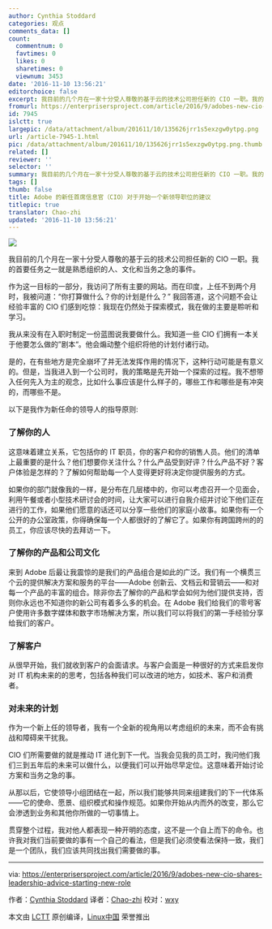 ```yaml
---
author: Cynthia Stoddard
categories: 观点
comments_data: []
count:
  commentnum: 0
  favtimes: 0
  likes: 0
  sharetimes: 0
  viewnum: 3453
date: '2016-11-10 13:56:21'
editorchoice: false
excerpt: 我目前的几个月在一家十分受人尊敬的基于云的技术公司担任新的 CIO 一职。我的首要任务之一就是熟悉组织的人、文化和当务之急的事件。
fromurl: https://enterprisersproject.com/article/2016/9/adobes-new-cio-shares-leadership-advice-starting-new-role
id: 7945
islctt: true
largepic: /data/attachment/album/201611/10/135626jrr1s5exzgw0ytpg.png
url: /article-7945-1.html
pic: /data/attachment/album/201611/10/135626jrr1s5exzgw0ytpg.png.thumb.jpg
related: []
reviewer: ''
selector: ''
summary: 我目前的几个月在一家十分受人尊敬的基于云的技术公司担任新的 CIO 一职。我的首要任务之一就是熟悉组织的人、文化和当务之急的事件。
tags: []
thumb: false
title: Adobe 的新任首席信息官（CIO）对于开始一个新领导职位的建议
titlepic: true
translator: Chao-zhi
updated: '2016-11-10 13:56:21'
---
```


![](/data/attachment/album/201611/10/135626jrr1s5exzgw0ytpg.png)


我目前的几个月在一家十分受人尊敬的基于云的技术公司担任新的 CIO 一职。我的首要任务之一就是熟悉组织的人、文化和当务之急的事件。


作为这一目标的一部分，我访问了所有主要的网站。而在印度，上任不到两个月时，我被问道：“你打算做什么？你的计划是什么？” 我回答道，这个问题不会让经验丰富的 CIO 们感到吃惊：我现在仍然处于探索模式，我在做的主要是聆听和学习。


我从来没有在入职时制定一份蓝图说我要做什么。我知道一些 CIO 们拥有一本关于他要怎么做的”剧本“。他会煽动整个组织将他的计划付诸行动。


是的，在有些地方是完全崩坏了并无法发挥作用的情况下，这种行动可能是有意义的。但是，当我进入到一个公司时，我的策略是先开始一个探索的过程。我不想带入任何先入为主的观念，比如什么事应该是什么样子的，哪些工作和哪些是有冲突的，而哪些不是。


以下是我作为新任命的领导人的指导原则:


### 了解你的人


这意味着建立关系，它包括你的 IT 职员，你的客户和你的销售人员。他们的清单上最重要的是什么？他们想要你关注什么？什么产品受到好评？什么产品不好？客户体验是怎样的？了解如何帮助每一个人变得更好将决定你提供服务的方式。


如果你的部门就像我的一样，是分布在几层楼中的，你可以考虑召开一个见面会，利用午餐或者小型技术研讨会的时间，让大家可以进行自我介绍并讨论下他们正在进行的工作，如果他们愿意的话还可以分享一些他们的家庭小故事。如果你有一个公开的办公室政策，你得确保每一个人都很好的了解它了。如果你有跨国跨州的的员工，你应该尽快的去拜访一下。


### 了解你的产品和公司文化


来到 Adobe 后最让我震惊的是我们的产品组合是如此的广泛。我们有一个横贯三个云的提供解决方案和服务的平台——Adobe 创新云、文档云和营销云——和对每一个产品的丰富的组合。除非你去了解你的产品和学会如何为他们提供支持，否则你永远也不知道你的新公司有着多么多的机会。在 Adobe 我们给我们的零号客户使用许多数字媒体和数字市场解决方案，所以我们可以将我们的第一手经验分享给我们的客户。


### 了解客户


从很早开始，我们就收到客户的会面请求。与客户会面是一种很好的方式来启发你对 IT 机构未来的的思考，包括各种我们可以改进的地方，如技术、客户和消费者。


### 对未来的计划


作为一个新上任的领导者，我有一个全新的视角用以考虑组织的未来，而不会有挑战和障碍来干扰我。


CIO 们所需要做的就是推动 IT 进化到下一代。当我会见我的员工时，我问他们我们三到五年后的未来可以做什么，以便我们可以开始尽早定位。这意味着开始讨论方案和当务之急的事。


从那以后，它使领导小组团结在一起，所以我们能够共同来组建我们的下一代体系——它的使命、愿景、组织模式和操作规范。如果你开始从内而外的改变，那么它会渗透到业务和其他你所做的一切事情上。


贯穿整个过程，我对他人都表现一种开明的态度，这不是一个自上而下的命令。也许我对我们当前要做的事有一个自己的看法，但是我们必须使看法保持一致，我们是一个团队，我们应该共同找出我们需要做的事。




---


via: <https://enterprisersproject.com/article/2016/9/adobes-new-cio-shares-leadership-advice-starting-new-role>


作者：[Cynthia Stoddard](https://enterprisersproject.com/user/cynthia-stoddard) 译者：[Chao-zhi](https://github.com/Chao-zhi) 校对：[wxy](https://github.com/wxy)


本文由 [LCTT](https://github.com/LCTT/TranslateProject) 原创编译，[Linux中国](https://linux.cn/) 荣誉推出